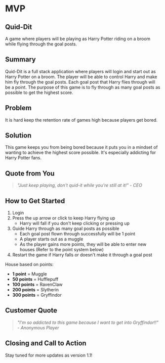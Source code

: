 # MVP #

## Quid-Dit ##

A game where players will be playing as Harry Potter riding on a broom while flying through the goal posts.

## Summary ##

Quid-Dit is a full stack application where players will login and start out as Harry Potter on a broom. The player will be able to control Harry and make him fly through the goal posts. Each goal post that Harry flies through will be a point. The purpose of this game is to fly through as many goal posts as possible to get the highest score.

## Problem ##

It is hard keep the retention rate of games high because players get bored.

## Solution ##

This game keeps you from being bored because it puts you in a mindset of wanting to achieve the highest score possible. It's especially addicting for Harry Potter fans.

## Quote from You ##
  > *"Just keep playing, don't quid-it while you're still at it!" - CEO*

## How to Get Started ##
  1) Login
  2) Press the up arrow or click to keep Harry flying up
      - Harry will fall if you don't keep clicking or pressing up
  3) Guide Harry through as many goal posts as possible
      - Each goal post flown through successfully will be 1 point
      - A player starts out as a muggle
      - As the player gains more points, they will be able to enter new houses (Refer to the point system below)
  4) Restart the game if Harry falls or doesn't make it through a goal post

  House based on points:

  - **1 point** = Muggle
  - **50 points** = Hufflepuff
  - **100 points** = RavenClaw
  - **200 points** = Slytherin
  - **300 points** = Gryffindor


## Customer Quote ##
  > *"I'm so addicted to this game because I want to get into Gryffindor!!" - Anonymous Player*

## Closing and Call to Action ##

Stay tuned for more updates as version 1.1!